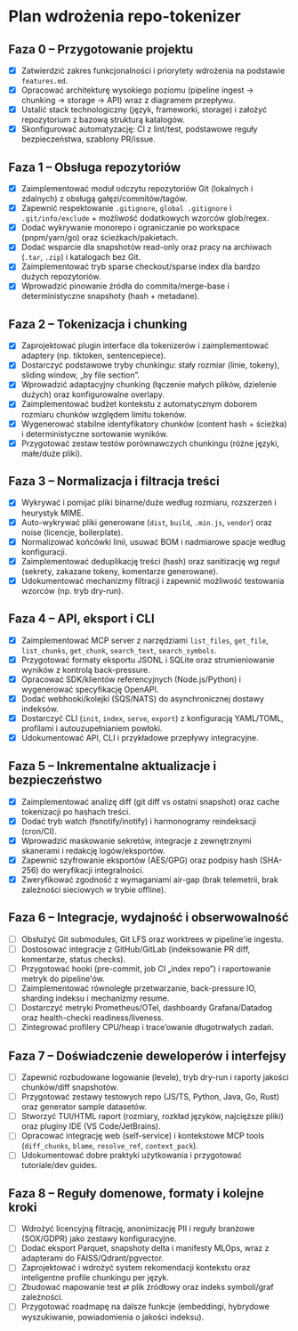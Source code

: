 # Plan wdrożenia repo-tokenizer

## Faza 0 – Przygotowanie projektu
- [x] Zatwierdzić zakres funkcjonalności i priorytety wdrożenia na podstawie `features.md`.
- [x] Opracować architekturę wysokiego poziomu (pipeline ingest → chunking → storage → API) wraz z diagramem przepływu.
- [x] Ustalić stack technologiczny (język, frameworki, storage) i założyć repozytorium z bazową strukturą katalogów.
- [x] Skonfigurować automatyzację: CI z lint/test, podstawowe reguły bezpieczeństwa, szablony PR/issue.

## Faza 1 – Obsługa repozytoriów
- [x] Zaimplementować moduł odczytu repozytoriów Git (lokalnych i zdalnych) z obsługą gałęzi/commitów/tagów.
- [x] Zapewnić respektowanie `.gitignore`, `global .gitignore` i `.git/info/exclude` + możliwość dodatkowych wzorców glob/regex.
- [x] Dodać wykrywanie monorepo i ograniczanie po workspace (pnpm/yarn/go) oraz ścieżkach/pakietach.
- [x] Dodać wsparcie dla snapshotów read-only oraz pracy na archiwach (`.tar`, `.zip`) i katalogach bez Git.
- [x] Zaimplementować tryb sparse checkout/sparse index dla bardzo dużych repozytoriów.
- [x] Wprowadzić pinowanie źródła do commita/merge-base i deterministyczne snapshoty (hash + metadane).

## Faza 2 – Tokenizacja i chunking
- [x] Zaprojektować plugin interface dla tokenizerów i zaimplementować adaptery (np. tiktoken, sentencepiece).
- [x] Dostarczyć podstawowe tryby chunkingu: stały rozmiar (linie, tokeny), sliding window, „by file section”.
- [x] Wprowadzić adaptacyjny chunking (łączenie małych plików, dzielenie dużych) oraz konfigurowalne overlapy.
- [x] Zaimplementować budżet kontekstu z automatycznym doborem rozmiaru chunków względem limitu tokenów.
- [x] Wygenerować stabilne identyfikatory chunków (content hash + ścieżka) i deterministyczne sortowanie wyników.
- [x] Przygotować zestaw testów porównawczych chunkingu (różne języki, małe/duże pliki).

## Faza 3 – Normalizacja i filtracja treści
- [x] Wykrywać i pomijać pliki binarne/duże według rozmiaru, rozszerzeń i heurystyk MIME.
- [x] Auto-wykrywać pliki generowane (`dist`, `build`, `.min.js`, `vendor`) oraz noise (licencje, boilerplate).
- [x] Normalizować końcówki linii, usuwać BOM i nadmiarowe spacje według konfiguracji.
- [x] Zaimplementować deduplikację treści (hash) oraz sanitizację wg reguł (sekrety, zakazane tokeny, komentarze generowane).
- [x] Udokumentować mechanizmy filtracji i zapewnić możliwość testowania wzorców (np. tryb dry-run).

## Faza 4 – API, eksport i CLI
- [x] Zaimplementować MCP server z narzędziami `list_files`, `get_file`, `list_chunks`, `get_chunk`, `search_text`, `search_symbols`.
- [x] Przygotować formaty eksportu JSONL i SQLite oraz strumieniowanie wyników z kontrolą back-pressure.
- [x] Opracować SDK/klientów referencyjnych (Node.js/Python) i wygenerować specyfikację OpenAPI.
- [x] Dodać webhooki/kolejki (SQS/NATS) do asynchronicznej dostawy indeksów.
- [x] Dostarczyć CLI (`init`, `index`, `serve`, `export`) z konfiguracją YAML/TOML, profilami i autouzupełnianiem powłoki.
- [x] Udokumentować API, CLI i przykładowe przepływy integracyjne.

## Faza 5 – Inkrementalne aktualizacje i bezpieczeństwo
- [x] Zaimplementować analizę diff (git diff vs ostatni snapshot) oraz cache tokenizacji po hashach treści.
- [x] Dodać tryb watch (fsnotify/inotify) i harmonogramy reindeksacji (cron/CI).
- [x] Wprowadzić maskowanie sekretów, integracje z zewnętrznymi skanerami i redakcję logów/eksportów.
- [x] Zapewnić szyfrowanie eksportów (AES/GPG) oraz podpisy hash (SHA-256) do weryfikacji integralności.
- [x] Zweryfikować zgodność z wymaganiami air-gap (brak telemetrii, brak zależności sieciowych w trybie offline).

## Faza 6 – Integracje, wydajność i obserwowalność
- [ ] Obsłużyć Git submodules, Git LFS oraz worktrees w pipeline'ie ingestu.
- [ ] Dostosować integracje z GitHub/GitLab (indeksowanie PR diff, komentarze, status checks).
- [ ] Przygotować hooki (pre-commit, job CI „index repo”) i raportowanie metryk do pipeline'ów.
- [ ] Zaimplementować równoległe przetwarzanie, back-pressure IO, sharding indeksu i mechanizmy resume.
- [ ] Dostarczyć metryki Prometheus/OTel, dashboardy Grafana/Datadog oraz health-checki readiness/liveness.
- [ ] Zintegrować profilery CPU/heap i trace’owanie długotrwałych zadań.

## Faza 7 – Doświadczenie deweloperów i interfejsy
- [ ] Zapewnić rozbudowane logowanie (levele), tryb dry-run i raporty jakości chunków/diff snapshotów.
- [ ] Przygotować zestawy testowych repo (JS/TS, Python, Java, Go, Rust) oraz generator sample datasetów.
- [ ] Stworzyć TUI/HTML raport (rozmiary, rozkład języków, najcięższe pliki) oraz pluginy IDE (VS Code/JetBrains).
- [ ] Opracować integrację web (self-service) i kontekstowe MCP tools (`diff_chunks`, `blame`, `resolve_ref`, `context_pack`).
- [ ] Udokumentować dobre praktyki użytkowania i przygotować tutoriale/dev guides.

## Faza 8 – Reguły domenowe, formaty i kolejne kroki
- [ ] Wdrożyć licencyjną filtrację, anonimizację PII i reguły branżowe (SOX/GDPR) jako zestawy konfiguracyjne.
- [ ] Dodać eksport Parquet, snapshoty delta i manifesty MLOps, wraz z adapterami do FAISS/Qdrant/pgvector.
- [ ] Zaprojektować i wdrożyć system rekomendacji kontekstu oraz inteligentne profile chunkingu per język.
- [ ] Zbudować mapowanie test ⇄ plik źródłowy oraz indeks symboli/graf zależności.
- [ ] Przygotować roadmapę na dalsze funkcje (embeddingi, hybrydowe wyszukiwanie, powiadomienia o jakości indeksu).
